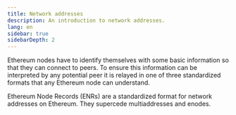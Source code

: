 ```yaml
---
title: Network addresses
description: An introduction to network addresses.
lang: en
sidebar: true
sidebarDepth: 2
---
```


Ethereum nodes have to identify themselves with some basic information so that they can connect to peers. To ensure this information can be interpreted by any potential peer it is relayed in one of three standardized formats that any Ethereum node can understand.

Ethereum Node Records (ENRs) are a standardized format for network addresses on Ethereum. They supercede multiaddresses and enodes.

